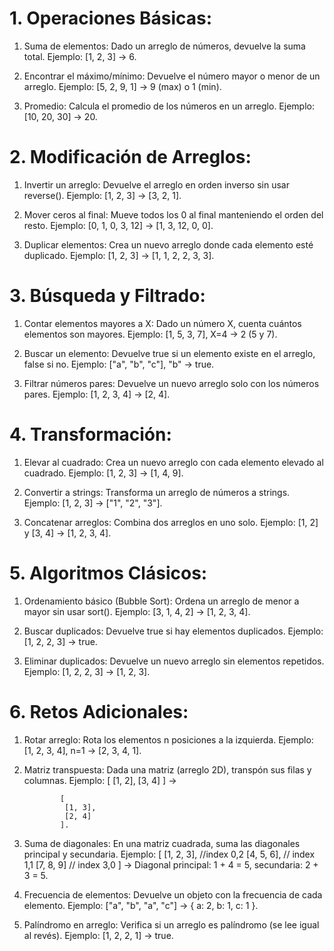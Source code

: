 # 1. Operaciones Básicas:
1. Suma de elementos: Dado un arreglo de números, devuelve la suma total.
    Ejemplo: [1, 2, 3] → 6.

2. Encontrar el máximo/mínimo: Devuelve el número mayor o menor de un arreglo.
    Ejemplo: [5, 2, 9, 1] → 9 (max) o 1 (min).

3. Promedio: Calcula el promedio de los números en un arreglo.
    Ejemplo: [10, 20, 30] → 20.

# 2. Modificación de Arreglos:
1. Invertir un arreglo: Devuelve el arreglo en orden inverso sin usar reverse().
    Ejemplo: [1, 2, 3] → [3, 2, 1].

2. Mover ceros al final: Mueve todos los 0 al final manteniendo el orden del resto.
    Ejemplo: [0, 1, 0, 3, 12] → [1, 3, 12, 0, 0].

3. Duplicar elementos: Crea un nuevo arreglo donde cada elemento esté duplicado.
    Ejemplo: [1, 2, 3] → [1, 1, 2, 2, 3, 3].

# 3. Búsqueda y Filtrado:
1. Contar elementos mayores a X: Dado un número X, cuenta cuántos elementos son mayores.
    Ejemplo: [1, 5, 3, 7], X=4 → 2 (5 y 7).

2. Buscar un elemento: Devuelve true si un elemento existe en el arreglo, false si no.
    Ejemplo: ["a", "b", "c"], "b" → true.

3. Filtrar números pares: Devuelve un nuevo arreglo solo con los números pares.
Ejemplo: [1, 2, 3, 4] → [2, 4].

# 4. Transformación:
1. Elevar al cuadrado: Crea un nuevo arreglo con cada elemento elevado al cuadrado.
    Ejemplo: [1, 2, 3] → [1, 4, 9].

2. Convertir a strings: Transforma un arreglo de números a strings.
    Ejemplo: [1, 2, 3] → ["1", "2", "3"].

3. Concatenar arreglos: Combina dos arreglos en uno solo.
    Ejemplo: [1, 2] y [3, 4] → [1, 2, 3, 4].

# 5. Algoritmos Clásicos:
1. Ordenamiento básico (Bubble Sort): Ordena un arreglo de menor a mayor sin usar sort().
    Ejemplo: [3, 1, 4, 2] → [1, 2, 3, 4].

2. Buscar duplicados: Devuelve true si hay elementos duplicados.
    Ejemplo: [1, 2, 2, 3] → true.

3. Eliminar duplicados: Devuelve un nuevo arreglo sin elementos repetidos.
    Ejemplo: [1, 2, 2, 3] → [1, 2, 3].

# 6. Retos Adicionales:
1. Rotar arreglo: Rota los elementos n posiciones a la izquierda.
    Ejemplo: [1, 2, 3, 4], n=1 → [2, 3, 4, 1].

2. Matriz transpuesta: Dada una matriz (arreglo 2D), transpón sus filas y columnas.
    Ejemplo: [
        [1, 2], 
        [3, 4]
              ] →
              
               [
                [1, 3], 
                [2, 4]
               ].

3. Suma de diagonales: En una matriz cuadrada, suma las diagonales principal y secundaria.
    Ejemplo: [
        [1, 2, 3], //index 0,2
        [4, 5, 6], // index 1,1
        [7, 8, 9] // index 3,0
        ] → Diagonal principal: 1 + 4 = 5, secundaria: 2 + 3 = 5.

4. Frecuencia de elementos: Devuelve un objeto con la frecuencia de cada elemento.
    Ejemplo: ["a", "b", "a", "c"] → { a: 2, b: 1, c: 1 }.

5. Palíndromo en arreglo: Verifica si un arreglo es palíndromo (se lee igual al revés).
    Ejemplo: [1, 2, 2, 1] → true.

